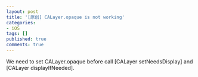 ```yaml
---
layout: post
title: '[原创] CALayer.opaque is not working'
categories:
- iOS
tags: []
published: true
comments: true
---
```

<p>We need to set CALayer.opaque before call [CALayer setNeedsDisplay] and [CALayer displayIfNeeded].</p>
